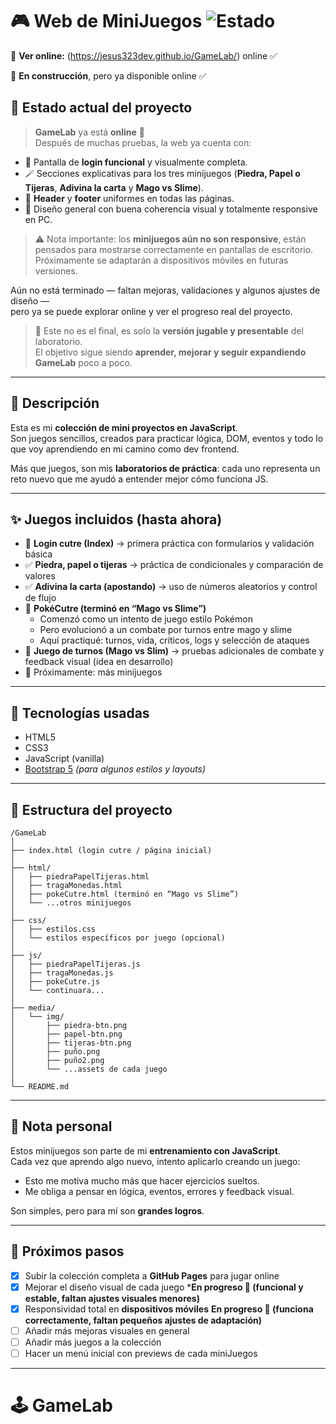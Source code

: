 # 🎮 Web de MiniJuegos ![Estado](https://img.shields.io/badge/versión-en%20progreso-orange)

🔗 **Ver online:** (https://jesus323dev.github.io/GameLab/) online ✅


🚧 **En construcción**, pero ya disponible online ✅


## 🚀 Estado actual del proyecto

> **GameLab** ya está **online** 🎉  
> Después de muchas pruebas, la web ya cuenta con:

- 🔑 Pantalla de **login funcional** y visualmente completa.  
- 🪄 Secciones explicativas para los tres minijuegos (**Piedra, Papel o Tijeras**, **Adivina la carta** y **Mago vs Slime**).  
- 🧩 **Header** y **footer** uniformes en todas las páginas.  
- 🎨 Diseño general con buena coherencia visual y totalmente responsive en PC.  

> ⚠️ Nota importante: los **minijuegos aún no son responsive**, están pensados para mostrarse correctamente en pantallas de escritorio.  
> Próximamente se adaptarán a dispositivos móviles en futuras versiones.  

Aún no está terminado — faltan mejoras, validaciones y algunos ajustes de diseño —  
pero ya se puede explorar online y ver el progreso real del proyecto.

> 💬 Este no es el final, es solo la **versión jugable y presentable** del laboratorio.  
> El objetivo sigue siendo **aprender, mejorar y seguir expandiendo GameLab** poco a poco.

---

## 📝 Descripción

Esta es mi **colección de mini proyectos en JavaScript**.  
Son juegos sencillos, creados para practicar lógica, DOM, eventos y todo lo que voy aprendiendo en mi camino como dev frontend.  

Más que juegos, son mis **laboratorios de práctica**: cada uno representa un reto nuevo que me ayudó a entender mejor cómo funciona JS.

---

## ✨ Juegos incluidos (hasta ahora)

- 🔑 **Login cutre (Index)** → primera práctica con formularios y validación básica  
- ✅ **Piedra, papel o tijeras** → práctica de condicionales y comparación de valores  
- ✅ **Adivina la carta (apostando)** → uso de números aleatorios y control de flujo  
- 🚧 **PokéCutre (terminó en “Mago vs Slime”)**  
  - Comenzó como un intento de juego estilo Pokémon  
  - Pero evolucionó a un combate por turnos entre mago y slime  
  - Aquí practiqué: turnos, vida, críticos, logs y selección de ataques  
- 🚧 **Juego de turnos (Mago vs Slim)** → pruebas adicionales de combate y feedback visual (idea en desarrollo)  
- 🚧 Próximamente: más minijuegos  


---

## 🧰 Tecnologías usadas

- HTML5  
- CSS3  
- JavaScript (vanilla)  
- [Bootstrap 5](https://getbootstrap.com/) *(para algunos estilos y layouts)*  

---

## 📂 Estructura del proyecto

```plaintext
/GameLab  
│  
├── index.html (login cutre / página inicial)  
│  
├── html/  
│   ├── piedraPapelTijeras.html  
│   ├── tragaMonedas.html  
│   ├── pokeCutre.html (terminó en “Mago vs Slime”)  
│   └── ...otros minijuegos  
│  
├── css/  
│   ├── estilos.css  
│   └── estilos específicos por juego (opcional)  
│  
├── js/  
│   ├── piedraPapelTijeras.js  
│   ├── tragaMonedas.js  
│   ├── pokeCutre.js  
│   └── continuara...
│  
├── media/  
│   └── img/  
│       ├── piedra-btn.png  
│       ├── papel-btn.png  
│       ├── tijeras-btn.png  
│       ├── puño.png  
│       ├── puño2.png  
│       └── ...assets de cada juego  
│  
└── README.md  
```

---

## 🧠 Nota personal

Estos minijuegos son parte de mi **entrenamiento con JavaScript**.  
Cada vez que aprendo algo nuevo, intento aplicarlo creando un juego:  
- Esto me motiva mucho más que hacer ejercicios sueltos.  
- Me obliga a pensar en lógica, eventos, errores y feedback visual.  

Son simples, pero para mí son **grandes logros**.  

---

## 🚀 Próximos pasos

- [x] Subir la colección completa a **GitHub Pages** para jugar online 
- [x] Mejorar el diseño visual de cada juego  ***En progreso 🚧 (funcional y estable, faltan ajustes visuales menores)**
- [x] Responsividad total en **dispositivos móviles**  **En progreso 🚧 (funciona correctamente, faltan pequeños ajustes de adaptación)**
- [ ] Añadir más mejoras visuales en general 
- [ ] Añadir más juegos a la colección  
- [ ] Hacer un menú inicial con previews de cada miniJuegos

---

# 🕹️ GameLab
